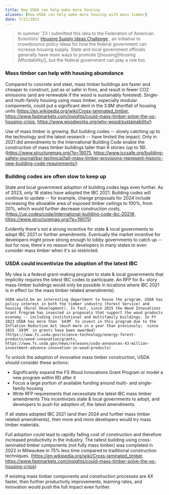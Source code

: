 ```yaml
---
title: How USDA can help make more housing
aliases: [How USDA can help make more housing with mass timber]
date: 7/22/2023
---
```

> In summer '23 I submitted this idea to the Federation of American Scientists' [Housing Supply Ideas Challenge](https://fas.org/accelerator/housing-supply-ideas-challenge/) , an initiative to crowdsource policy ideas for how the federal government can increase housing supply. State and local government officials generally have more ways to promote [[housing|Housing Affordability]], but the federal government can play a role too.

### Mass timber can help with housing abumdance
Compared to concrete and steel, mass timber buildings are faster and cheaper to construct, just as or safer in fires, and result in fewer CO2 emissions (and are renewable if the wood is sustainably forested). Single- and multi-family housing using mass timber, especially modular components, could put a significant dent in the 3.8M shortfall of housing units (https://en.wikipedia.org/wiki/Cross-laminated_timber, https://www.fastmarkets.com/insights/could-mass-timber-solve-the-us-housing-crisis, https://www.woodworks.org/why-wood/sustainability/)

Use of mass timber is growing. But building codes -- slowly catching up to the technology and the latest research -- have limited the impact. Only in 2021 did amendments to the International Building Code enable the construction of mass timber buildings taller than 6 stories (up to 18). (https://www.structuremag.org/?p=19075, https://www.iccsafe.org/building-safety-journal/bsj-technical/tall-mass-timber-provisions-represent-historic-new-building-code-requirements/)

### Building codes are often slow to keep up
State and local government adoption of building codes lags even further. As of 2023, only 18 states have adopted the IBC 2021. Building codes will continue to update -- for example, change proposals for 2024 include increasing the allowable area of exposed timber ceilings to 100%, from 20%, which would further decrease construction costs. (https://up.codes/code/international-building-code-ibc-2021#, https://www.structuremag.org/?p=19075)

Evidently there's not a strong incentive for state & local governments to adopt IBC 2021 or further amendments. Eventually the market incentive for developers might prove strong enough to lobby governments to catch up -- but for now, there's no reason for developers in many states to even consider mass timber when it's so restricted.

### USDA could incentivize the adoption of the latest IBC
My idea is a federal grant-making program to state & local governments that implicitly requires the *latest* IBC codes to participate. An RFP for 8+ story mass-timber buildings would only be possible in locations where IBC 2021 is in effect (or the mass timber related amendments). 

	USDA would be an interesting department to house the program. USDA has policy interest in both the timber industry (Forest Service) and housing (Rural Development). In fact, since 2015 the Wood Innovations Grant Program has invested in proposals that support the wood products economy -- including institutional and multifamily buildings. In FY 2023 USDA has more than `$43M` to invest in this program due to the Inflation Reduction Act (much more in a year than previously;  since 2015 `$93M` in grants have been awarded) (https://www.fs.usda.gov/science-technology/energy-forest-products/wood-innovation/grants, https://www.fs.usda.gov/news/releases/usda-announces-43-million-investment-advance-innovation-in-wood-products)

To unlock the adoption of innovative mass timber construction, USDA should consider these actions:
- Significantly expand the FS Wood Innovations Grant Program or model a new program within RD after it
- Focus a large portion of available funding around multi- and single- family housing
- Write RFP requirements that necessitate the latest IBC mass timber amendments 
This incentivizes state & local governments to adopt, and developers to push for adoption of, the latest amendments.

If all states adopted IBC 2021 (and then 2024 and further mass timber related amendments), then more and more developers would try mass timber materials. 

Full adoption could lead to rapidly falling cost of construction and therefore increased productivity in the industry. The tallest building using cross-laminated timber components (not fully mass timber) was completed in 2022 in Milwaukee in 75% less time compared to traditional construction techniques. (https://en.wikipedia.org/wiki/Cross-laminated_timber, https://www.fastmarkets.com/insights/could-mass-timber-solve-the-us-housing-crisis)

If existing mass timber components and construction processes are 4X faster, then further productivity improvements, learning rates, and innovation would push the full impact even further.   